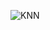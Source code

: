 ![KNN](https://github.com/danielcasanova12/Machine-Leaning-Techiniques/assets/119464431/f2f892f7-16ac-452c-b490-d9e7e542ed91)

